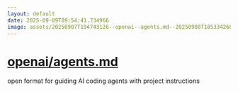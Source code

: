 ```yaml
---
layout: default
date: 2025-09-09T09:54:41.734966
image: assets/20250907T194743126--openai--agents.md--20250908T185334268--cropped.png
---
```


# [openai/agents.md](https://github.com/openai/agents.md)

open format for guiding AI coding agents with project instructions
